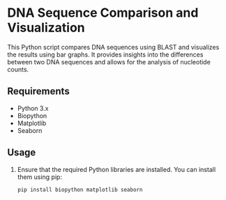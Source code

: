 # DNA Sequence Comparison and Visualization

This Python script compares DNA sequences using BLAST and visualizes the results using bar graphs. It provides insights into the differences between two DNA sequences and allows for the analysis of nucleotide counts.

## Requirements

- Python 3.x
- Biopython
- Matplotlib
- Seaborn

## Usage

1. Ensure that the required Python libraries are installed. You can install them using pip:

   ```shell
   pip install biopython matplotlib seaborn
